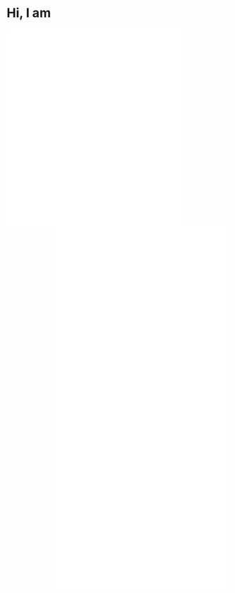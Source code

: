 # Hi, I am


<img align="left" src="/overview.svg" alt="Metrics" width="400">
<img align="right" src="/contributions.svg" alt="Metrics" width="400">

<!--
![GitHub Metrics](github-metrics.svg)
# https://github.com/lowlighter/metrics/blob/master/.github/readme/partials/documentation/setup/action.md
-->



<!--

<a href="https://github.com/">
  <img align="center" src="https://github-readme-stats.vercel.app/api?username=nailend&repo=convoychat)" />
</a>


<a href="https://github.com/">
  <img align="center" src="https://github-readme-stats.vercel.app/api/top-langs/?username=nailend&layout=compact&repo=convoychat" />
</a>


**nailend/nailend** is a ✨ _special_ ✨ repository because its `README.md` (this file) appears on your GitHub profile.

Here are some ideas to get you started:

- 🔭 I’m currently working on ...
- 🌱 I’m currently learning ...
- 👯 I’m looking to collaborate on ...
- 🤔 I’m looking for help with ...
- 💬 Ask me about ...
- 📫 How to reach me: ...
- 😄 Pronouns: ...
- ⚡ Fun fact: ...

-->
